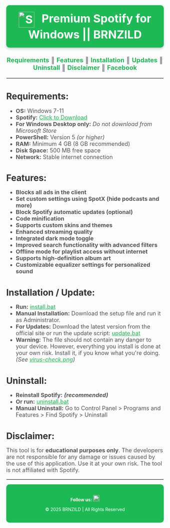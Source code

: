 <h2>
  <div align="center" style="background-color: #1DB954; padding: 20px; border-radius: 10px; box-shadow: 0 4px 8px rgba(0, 0, 0, 0.2);">
    <b style="font-size: 36px; color: white;">
      <a href="#" style="text-decoration: none; color: white;">
        <img width="50px" src="https://logospng.org/download/spotify/logo-spotify-icon-4096.png" alt="Spotify Logo" style="vertical-align: middle; margin-right: 15px;">
        Premium Spotify for Windows || BRNZILD
      </a> 
    </b>
  </div>
</h2>

<h3 align="center" style="font-size: 20px; color: #333;">
  <strong>
    <a href="#requirements" style="color: #1DB954; text-decoration: none;">Requirements</a> ║ 
    <a href="#features" style="color: #1DB954; text-decoration: none;">Features</a> ║ 
    <a href="#installation--update" style="color: #1DB954; text-decoration: none;">Installation</a> ║ 
    <a href="#installation--update" style="color: #1DB954; text-decoration: none;">Updates</a> ║ 
    <a href="#uninstall" style="color: #1DB954; text-decoration: none;">Uninstall</a> ║ 
    <a href="#disclaimer" style="color: #1DB954; text-decoration: none;">Disclaimer</a> ║ 
    <a href="https://www.facebook.com" target="_blank" style="color: #1DB954; text-decoration: none;">Facebook</a>
  </strong>
</h3>

<hr style="border: 1px solid #ccc;">

<h1 id="requirements" style="color: #333;">Requirements:</h1>
<ul style="font-size: 18px; color: #555;">
  <li><strong>OS:</strong> Windows 7-11</li>
  <li>
    <strong>Spotify:</strong> 
    <a href="https://upgrade.scdn.co/upgrade/client/win32-x86/spotify_installer-1.2.16.947.gcfbaa410-105.exe" target="_blank" style="color: #1DB954;">Click to Download</a>
  </li>
  <li><strong>For Windows Desktop only:</strong> <i>Do not download from Microsoft Store</i></li>
  <li><strong>PowerShell:</strong> Version 5 <i>(or higher)</i></li>
  <li><strong>RAM:</strong> Minimum 4 GB (8 GB recommended)</li>
  <li><strong>Disk Space:</strong> 500 MB free space</li>
  <li><strong>Network:</strong> Stable internet connection</li>
</ul>

<h1 id="features" style="color: #333;">Features:</h1>
<ul style="font-size: 18px; color: #555;">
  <li><strong>Blocks all ads in the client</strong></li>
  <li><strong>Set custom settings using SpotX (hide podcasts and more)</strong></li>
  <li><strong>Block Spotify automatic updates (optional)</strong></li>
  <li><strong>Code minification</strong></li>
  <li><strong>Supports custom skins and themes</strong></li>
  <li><strong>Enhanced streaming quality</strong></li>
  <li><strong>Integrated dark mode toggle</strong></li>
  <li><strong>Improved search functionality with advanced filters</strong></li>
  <li><strong>Offline mode for playlist access without internet</strong></li>
  <li><strong>Supports high-definition album art</strong></li>
  <li><strong>Customizable equalizer settings for personalized sound</strong></li>
</ul>

<h1 id="installation--update" style="color: #333;">Installation / Update:</h1>
<ul style="font-size: 18px; color: #555;">
  <li><strong>Run:</strong> <a href="/install.bat" style="color: #1DB954;">install.bat</a></li>
  <li><strong>Manual Installation:</strong> Download the setup file and run it as Administrator.</li>
  <li><strong>For Updates:</strong> Download the latest version from the official site or run the update script: <a href="/update.bat" style="color: #1DB954;">update.bat</a></li>
  <li>
    <strong>Warning:</strong> The file should not contain any danger to your device. However, everything you install is done at your own risk. Install it, if you know what you're doing. 
    <i>(See <a target="_blank" href="/virus-check.png" style="color: #1DB954;">virus-check.png</a>)</i>
  </li>
</ul>

<h1 id="uninstall" style="color: #333;">Uninstall:</h1>
<ul style="font-size: 18px; color: #555;">
  <li><strong>Reinstall Spotify:</strong> <i><strong>(recommended)</strong></i></li>
  <li><strong>Or run:</strong> <a href="/uninstall.bat" style="color: #1DB954;">uninstall.bat</a></li>
  <li><strong>Manual Uninstall:</strong> Go to Control Panel > Programs and Features > Find Spotify > Uninstall</li>
</ul>

<h1 id="disclaimer" style="color: #333;">Disclaimer:</h1>
<p style="font-size: 18px; color: #555;">
  This tool is for <strong>educational purposes only</strong>. The developers are not responsible for any damage or issues caused by the use of this application. Use it at your own risk. The tool is not affiliated with Spotify.
</p>

<hr style="border: 1px solid #ccc;">

<footer style="background-color: #1DB954; padding: 20px; color: white; text-align: center; border-radius: 10px;">
  <p>
    <strong>Follow us:</strong> 
    <a href="https://www.facebook.com" target="_blank" style="color: white; text-decoration: none;">
      <img width="20px" src="https://upload.wikimedia.org/wikipedia/commons/5/51/Facebook_f_logo_%282019%29.svg" alt="Facebook">
    </a>
  </p>
  <p>&copy; 2025 BRNZILD | All Rights Reserved</p>
</footer>
